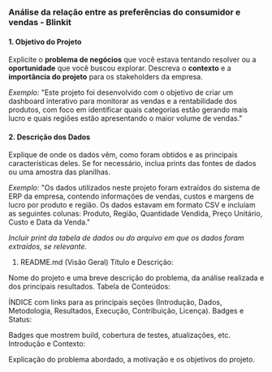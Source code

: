### **Análise da relação entre as preferências do consumidor e vendas - Blinkit**


#### **1. Objetivo do Projeto**
Explicite o **problema de negócios** que você estava tentando resolver ou a **oportunidade** que você buscou explorar. Descreva o **contexto** e a **importância do projeto** para os stakeholders da empresa.

*Exemplo:*
"Este projeto foi desenvolvido com o objetivo de criar um dashboard interativo para monitorar as vendas e a rentabilidade dos produtos, com foco em identificar quais categorias estão gerando mais lucro e quais regiões estão apresentando o maior volume de vendas."


#### **2. Descrição dos Dados**
Explique de onde os dados vêm, como foram obtidos e as principais características deles. Se for necessário, inclua prints das fontes de dados ou uma amostra das planilhas.

*Exemplo:*
"Os dados utilizados neste projeto foram extraídos do sistema de ERP da empresa, contendo informações de vendas, custos e margens de lucro por produto e região. Os dados estavam em formato CSV e incluíam as seguintes colunas: Produto, Região, Quantidade Vendida, Preço Unitário, Custo e Data da Venda."

*Incluir print da tabela de dados ou do arquivo em que os dados foram extraídos, se relevante.*



1. README.md (Visão Geral)
Título e Descrição:

Nome do projeto e uma breve descrição do problema, da análise realizada e dos principais resultados.
Tabela de Conteúdos:

ÍNDICE com links para as principais seções (Introdução, Dados, Metodologia, Resultados, Execução, Contribuição, Licença).
Badges e Status:

Badges que mostrem build, cobertura de testes, atualizações, etc.
Introdução e Contexto:

Explicação do problema abordado, a motivação e os objetivos do projeto.
